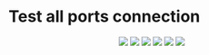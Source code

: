 # Test all ports connection


<p align="center">
    <a><img src="https://github.com/matichewer/test-all-ports-connection/actions/workflows/shellcheck.yml/badge.svg?event=push"></a>    
    <a href="https://github.com/matichewer/test-all-ports-connection/issues"><img src="https://img.shields.io/github/issues/matichewer/test-all-ports-connection?color=red&style=flat"></a> 
    <a href="https://github.com/matichewer/test-all-ports-connection/stargazers"><img src="https://img.shields.io/github/stars/matichewer/test-all-ports-connection?color=success&style=flat"></a>    
    <a href="https://github.com/matichewer/test-all-ports-connection/forks"><img src="https://img.shields.io/github/forks/matichewer/test-all-ports-connection?color=blue&style=flat"></a>
    <a href="https://github.com/matichewer/test-all-ports-connection/contributors"><img src="https://img.shields.io/github/contributors/matichewer/test-all-ports-connection?color=blue&style=flat"></a>
    <a><img src="https://img.shields.io/github/repo-size/matichewer/test-all-ports-connection?color=blue&style=flat"></a>   
</p>
